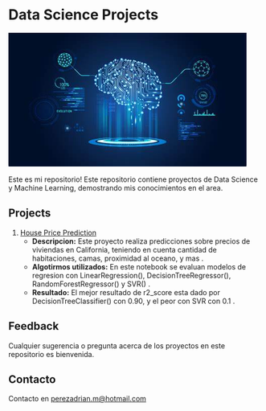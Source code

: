 # Data Science Projects
![Screenshot](ML.jpg)

Este es mi repositorio! Este repositorio contiene proyectos de Data Science y Machine Learning, demostrando mis conocimientos en el area. 

## Projects
1. [House Price Prediction](https://github.com/AdrianPerez0306/Personal-Portfolio/tree/main/Housing%20Price%20Prediction)
   - **Descripcion:** Este proyecto realiza predicciones sobre precios de viviendas en California, teniendo en cuenta cantidad de habitaciones, camas, proximidad al oceano, y mas .
   - **Algotirmos utilizados:** En este notebook se evaluan modelos de regresion con LinearRegression(), DecisionTreeRegressor(), RandomForestRegressor() y SVR() .
   - **Resultado:** El mejor resultado de r2_score esta dado por DecisionTreeClassifier() con 0.90, y el peor con SVR con 0.1 .


## Feedback
Cualquier sugerencia o pregunta acerca de los proyectos en este repositorio es bienvenida. 

## Contacto
Contacto en perezadrian.m@hotmail.com

